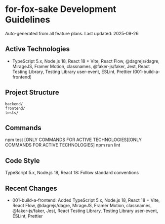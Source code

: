 # for-fox-sake Development Guidelines

Auto-generated from all feature plans. Last updated: 2025-09-26

## Active Technologies
- TypeScript 5.x, Node.js 18, React 18 + Vite, React Flow, @dagrejs/dagre, MirageJS, Framer Motion, classnames, @faker-js/faker, Jest, React Testing Library, Testing Library user-event, ESLint, Prettier (001-build-a-frontend)

## Project Structure
```
backend/
frontend/
tests/
```

## Commands
npm test [ONLY COMMANDS FOR ACTIVE TECHNOLOGIES][ONLY COMMANDS FOR ACTIVE TECHNOLOGIES] npm run lint

## Code Style
TypeScript 5.x, Node.js 18, React 18: Follow standard conventions

## Recent Changes
- 001-build-a-frontend: Added TypeScript 5.x, Node.js 18, React 18 + Vite, React Flow, @dagrejs/dagre, MirageJS, Framer Motion, classnames, @faker-js/faker, Jest, React Testing Library, Testing Library user-event, ESLint, Prettier

<!-- MANUAL ADDITIONS START -->
<!-- MANUAL ADDITIONS END -->